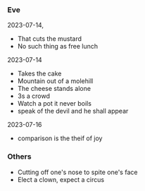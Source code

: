 ### Eve

2023-07-14,

- That cuts the mustard
- No such thing as free lunch

2023-07-14

- Takes the cake
- Mountain out of a molehill
- The cheese stands alone
- 3s a crowd
- Watch a pot it never boils
- speak of the devil and he shall appear

2023-07-16

- comparison is the theif of joy

### Others

- Cutting off one's nose to spite one's face
- Elect a clown, expect a circus
